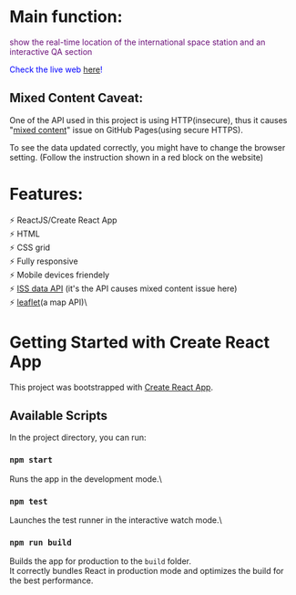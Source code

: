# Main function: 
<span style="color:rgb(107, 16, 121)"> show the real-time location of the international space station and an interactive QA section </span>

<span style="color:blue">Check the live web [here](https://lihsinhuei.github.io/spacestation/)!</span>


## Mixed Content Caveat:
One of the API used in this project is using HTTP(insecure), thus it causes "[mixed content](https://developer.mozilla.org/en-US/docs/Web/Security/Mixed_content)" issue on GitHub Pages(using secure HTTPS).

To see the data updated correctly, you might have to change the browser setting. (Follow the instruction shown in a red block on the website)


# Features: 
⚡️ ReactJS/Create React App\
⚡️ HTML\
⚡️ CSS grid\
⚡️ Fully responsive\
⚡️ Mobile devices friendely\
⚡️ [ISS data API](http://open-notify.org/) (it's the API causes mixed content issue here)\
⚡️ [leaflet](https://leafletjs.com/)(a map API)\





# Getting Started with Create React App

This project was bootstrapped with [Create React App](https://github.com/facebook/create-react-app).

## Available Scripts

In the project directory, you can run:

### `npm start`

Runs the app in the development mode.\

### `npm test`

Launches the test runner in the interactive watch mode.\


### `npm run build`

Builds the app for production to the `build` folder.\
It correctly bundles React in production mode and optimizes the build for the best performance.
